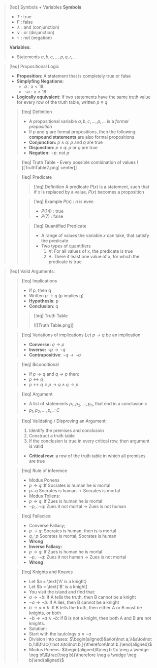 >[!eq] Symbols + Variables
>**Symbols**
>- $T$ : true
>- $F$ : false
>- $\wedge$ : and (conjunction)
>- $\vee$ : or (disjunction)
>- $\neg$ : not (negation)
>
>**Variables:**
>- Statements $a,b,c,\dots,p,q,r,\dots$

>[!eq] Propositional Logic
>- **Proposition:** A statement that is completely true or false
>- **Simplyfing Negations:**
>	- $a: x< 18$
>	- $\neg a: x \geq 18$
>- **Logically equivalent:** If two statements have the same truth value for every row of the truth table, written $p \equiv q$
>
>>[!eq] Definition
>>- A propositional variable $a,b,c,\dots,p,\dots$ is a *formal proposition*
>>- If $p$ and $q$ are formal propositions, then the following **compound statements** are also formal propositions
>>	- **Conjunction:** $p \wedge q$: $p$ and $q$ are true
>>	- **Disjunction:** $p \vee q$: $p$ or $q$ are true
>>	-  **Negation:** $\neg p$: not $p$
>
>>[!eq] Truth Table - Every possible combination of values
>>![[TruthTable2.png| center]]
>
>>[!eq] Predicate
>>>[!eq] Definition
>>>A predicate $P(x)$ is a statement, such that if $x$ is replaced by a value, $P(x)$ becomes a proposition
>>
>>>[!eq] Example
>>>$P(n)$ : $n$ is even
>>>- $P(14)$ : true
>>>- $P(7)$ : false
>>
>>>[!eq] Quantified Predicate
>>> - A range of values the variable $x$ can take, that satisfy the predicate
>>> - Two types of quantifiers
>>> 	1. $\forall$: For all values of x, the predicate is true 
>>> 	2. $\exists$: There it least one value of $x$, for which the predicate is true
>>

>[!eq] Valid Arguments:
>>[!eq] Implications
>>- If p, then q
>>- Written $p \to q$ (p implies q)
>>- **Hypothesis:** p
>>- **Conclusion:** q
>>
>>>[!eq] Truth Table
>>>
>>>![[Truth Table.png]]
>
>>[!eq] Variations of implications
>>Let $p \to q$ be an implication
>>- **Converse:** $q \to p$
>>- **Inverse:** $\neg p \to \neg q$
>>- **Contrapositive:** $\neg q \to \neg q$
>
>>[!eq] Biconditional 
>>- If $p \to q$ and $q \to p$ then: 
>>	- $p \leftrightarrow q$
>>	- $p \leftrightarrow q \equiv p \to q \wedge q \to p$
>
>>[!eq] Argument
>>- A list of statements $p_1, p_2, \dots, p_n,$ that end in a conclusion $c$
>>	- $p_1, p_2, \dots, p_n, \therefore C$
>
>>[!eq] Validating / Disproving an Argument:
>>1. Identify the premises and conclusion
>>2. Construct a truth table
>>3. If the conclusion is true in every critical row, then argument is valid
>>	- **Critical row**: a row of the truth table in which all premises are true
>
>>[!eq] Rule of inference
>>- Modus Ponens
>>	- $p \to q :$:If Socrates is human he is mortal
>>	- $p \therefore q$ Socrates is human $\to$ Socrates is mortal
>>- Modus Tollens:
>>	- $p \to q:$ If Zues is human he is mortal
>>	- $\neg p, \therefore \neg q:$ Zues it not mortal $\to$ Zues is not human
>
>>[!eq] Fallacies:
>>- Converse Fallacy;
>>	- $p \to q:$ Socrates is human, then is is mortal
>>	- $q, \therefore p$ Socrates is mortal, Socrates is human
>>	- **Wrong**
>>- **Inverse Fallacy:**
>>	-  $p \to q:$ If Zues is human he is mortal
>>	- $\neg p, \therefore \neg q:$ Zues it not human $\to$ Zues is not mortal
>>	- **Wrong**
>
>>[!eq] Knights and Knaves
>>- Let $a = \text{'A' is a knight}
>>- Let $b = \text{'B' is a knight}
>>- You visit the island and find that:
>>	- $a \to \neg b:$ If A tells the truth, then B cannot be a knight
>>	- $\neg a \to \neg b:$ If A lies, then B cannot be a knight
>>	- $b \to a \vee b:$ If B tells the truth, then either A or B must be knights, or both
>>	- $\neg b \to \neg a \wedge \neg b:$ If B is not a knight, then both A and B are not knights.
>>- Solution:
>>	- Start with the tautology $a\vee \neg a$
>>	- Division into cases:
>>	$\begin{aligned}&a\lor\lnot a,\\&a\to\lnot b,\\&\frac{\lnot a\to\lnot b,}{\therefore\lnot b.}\end{aligned}$
>>	- Modus Ponens:
>>		$\begin{aligned}&\neg b \to \neg a \wedge \neg b\\&\frac{\neg b}{\therefore \neg a \wedge \neg b}\end{aligned}$
>